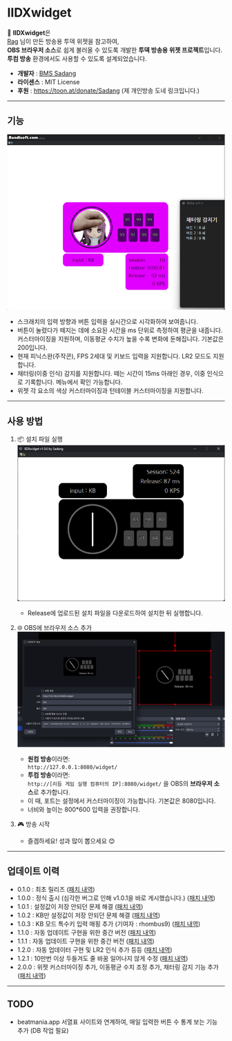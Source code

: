 # IIDXwidget

🎵 **IIDXwidget**은  
[Rag](https://rag-oji.com/dakendisplay/) 님이 만든 방송용 투덱 위젯을 참고하여,  
**OBS 브라우저 소스**로 쉽게 불러올 수 있도록 개발한 **투덱 방송용 위젯 프로젝트**입니다.  
**투컴 방송** 환경에서도 사용할 수 있도록 설계되었습니다.

- **개발자** : [BMS Sadang](https://www.youtube.com/@Sadang)
- **라이센스** : MIT License
- **후원** : https://toon.at/donate/Sadang (제 개인방송 도네 링크입니다.)

---

## 기능
![미리 보기](./images/3.gif)
- 스크래치의 입력 방향과 버튼 입력을 실시간으로 시각화하여 보여줍니다.
- 버튼이 눌렸다가 떼지는 데에 소요된 시간을 ms 단위로 측정하여 평균을 내줍니다. 커스터마이징을 지원하며, 이동평균 수치가 높을 수록 변화에 둔해집니다. 기본값은 200입니다.
- 현재 피닉스완(주작콘), FPS 2세대 및 키보드 입력을 지원합니다. LR2 모드도 지원합니다.
- 채터링(이중 인식) 감지를 지원합니다. 떼는 시간이 15ms 아래인 경우, 이중 인식으로 기록합니다. 메뉴에서 확인 가능합니다.
- 위젯 각 요소의 색상 커스터마이징과 턴테이블 커스터마이징을 지원합니다.
---
## 사용 방법

1. 📦 설치 파일 실행  
![설치 화면](./images/1.png)
   - Release에 업로드된 설치 파일을 다운로드하여 설치한 뒤 실행합니다.

2. 🌐 OBS에 브라우저 소스 추가
![실행 화면](./images/2.png)
   - **원컴 방송**이라면:  
     `http://127.0.0.1:8080/widget/`
   - **투컴 방송**이라면:  
     `http://[리듬 게임 실행 컴퓨터의 IP]:8080/widget/`
   을 OBS의 **브라우저 소스**로 추가합니다. 
   - 이 때, 포트는 설정에서 커스터마이징이 가능합니다. 기본값은 8080입니다.
   - 너비와 높이는 800*600 입력을 권장합니다.

3. 🎮 방송 시작
   - 즐겜하세요! 성과 많이 뽑으세요 😊

---

## 업데이트 이력

- 0.1.0 : 최초 릴리즈 ([패치 내역](https://github.com/Coldlapse/IIDXwidget/releases/tag/v0.1.0))
- 1.0.0 : 정식 출시 (심각한 버그로 인해 v1.0.1을 바로 게시했습니다.) ([패치 내역](https://github.com/Coldlapse/IIDXwidget/releases/tag/v1.0.0))
- 1.0.1 : 설정값이 저장 안되던 문제 해결 ([패치 내역](https://github.com/Coldlapse/IIDXwidget/releases/tag/v1.0.1))
- 1.0.2 : KB만 설정값이 저장 안되던 문제 해결 ([패치 내역](https://github.com/Coldlapse/IIDXwidget/releases/tag/v1.0.2))
- 1.0.3 : KB 모드 특수키 입력 매핑 추가 (기여자 : rhombus9) ([패치 내역](https://github.com/Coldlapse/IIDXwidget/releases/tag/v1.0.3))
- 1.1.0 : 자동 업데이트 구현을 위한 중간 버전 ([패치 내역](https://github.com/Coldlapse/IIDXwidget/releases/tag/v1.1.0))
- 1.1.1 : 자동 업데이트 구현을 위한 중간 버전 ([패치 내역](https://github.com/Coldlapse/IIDXwidget/releases/tag/v1.1.1))
- 1.2.0 : 자동 업데이터 구현 및 LR2 인식 추가 등등 ([패치 내역](https://github.com/Coldlapse/IIDXwidget/releases/tag/v1.2.0))
- 1.2.1 : 10만번 이상 두들겨도 줄 바꿈 일어나지 않게 수정 ([패치 내역](https://github.com/Coldlapse/IIDXwidget/releases/tag/v1.2.1))
- 2.0.0 : 위젯 커스터마이징 추가, 이동평균 수치 조정 추가, 채터링 감지 기능 추가 ([패치 내역](https://github.com/Coldlapse/IIDXwidget/releases/tag/v2.0.0))

---

## TODO
- beatmania.app 서열표 사이트와 연계하여, 매일 입력한 버튼 수 통계 보는 기능 추가 (DB 작업 필요)